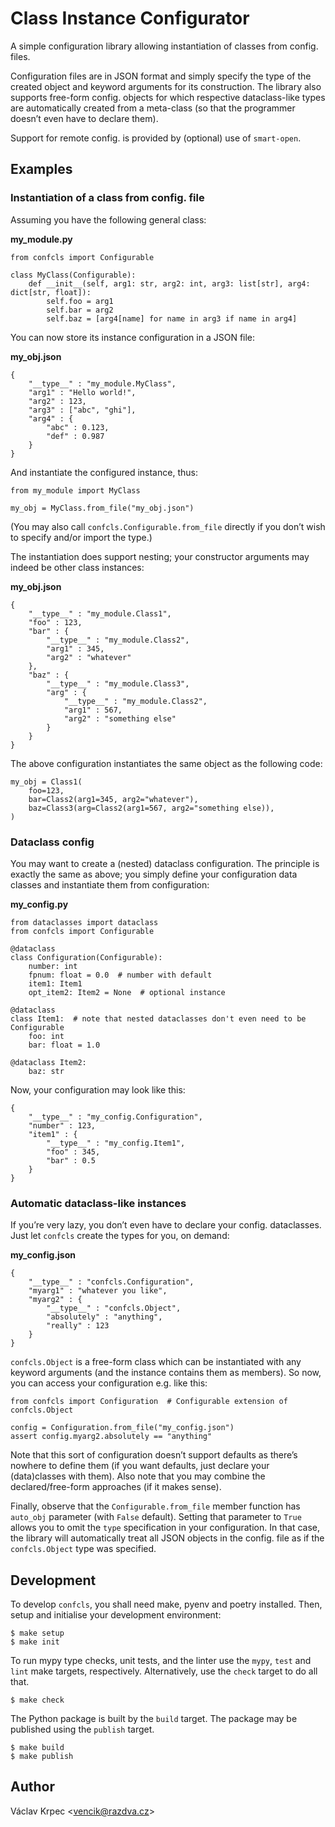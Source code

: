 # Class Instance Configurator

A simple configuration library allowing instantiation of classes from config. files.

Configuration files are in JSON format and simply specify the type of the created object
and keyword arguments for its construction.
The library also supports free-form config. objects for which respective dataclass-like
types are automatically created from a meta-class (so that the programmer doesn’t even
have to declare them).

Support for remote config. is provided by (optional) use of `smart-open`.

## Examples

### Instantiation of a class from config. file

Assuming you have the following general class:

**my\_module.py**

    from confcls import Configurable

    class MyClass(Configurable):
        def __init__(self, arg1: str, arg2: int, arg3: list[str], arg4: dict[str, float]):
            self.foo = arg1
            self.bar = arg2
            self.baz = [arg4[name] for name in arg3 if name in arg4]

You can now store its instance configuration in a JSON file:

**my\_obj.json**

    {
        "__type__" : "my_module.MyClass",
        "arg1" : "Hello world!",
        "arg2" : 123,
        "arg3" : ["abc", "ghi"],
        "arg4" : {
            "abc" : 0.123,
            "def" : 0.987
        }
    }

And instantiate the configured instance, thus:

    from my_module import MyClass

    my_obj = MyClass.from_file("my_obj.json")

(You may also call `confcls.Configurable.from_file` directly if you don’t wish
to specify and/or import the type.)

The instantiation does support nesting; your constructor arguments may indeed be other
class instances:

**my\_obj.json**

    {
        "__type__" : "my_module.Class1",
        "foo" : 123,
        "bar" : {
            "__type__" : "my_module.Class2",
            "arg1" : 345,
            "arg2" : "whatever"
        },
        "baz" : {
            "__type__" : "my_module.Class3",
            "arg" : {
                "__type__" : "my_module.Class2",
                "arg1" : 567,
                "arg2" : "something else"
            }
        }
    }

The above configuration instantiates the same object as the following code:

    my_obj = Class1(
        foo=123,
        bar=Class2(arg1=345, arg2="whatever"),
        baz=Class3(arg=Class2(arg1=567, arg2="something else)),
    )

### Dataclass config

You may want to create a (nested) dataclass configuration.
The principle is exactly the same as above; you simply define your configuration
data classes and instantiate them from configuration:

**my\_config.py**

    from dataclasses import dataclass
    from confcls import Configurable

    @dataclass
    class Configuration(Configurable):
        number: int
        fpnum: float = 0.0  # number with default
        item1: Item1
        opt_item2: Item2 = None  # optional instance

    @dataclass
    class Item1:  # note that nested dataclasses don't even need to be Configurable
        foo: int
        bar: float = 1.0

    @dataclass Item2:
        baz: str

Now, your configuration may look like this:

    {
        "__type__" : "my_config.Configuration",
        "number" : 123,
        "item1" : {
            "__type__" : "my_config.Item1",
            "foo" : 345,
            "bar" : 0.5
        }
    }

### Automatic dataclass-like instances

If you’re very lazy, you don’t even have to declare your config. dataclasses.
Just let `confcls` create the types for you, on demand:

**my\_config.json**

    {
        "__type__" : "confcls.Configuration",
        "myarg1" : "whatever you like",
        "myarg2" : {
            "__type__" : "confcls.Object",
            "absolutely" : "anything",
            "really" : 123
        }
    }

`confcls.Object` is a free-form class which can be instantiated with any keyword
arguments (and the instance contains them as members).
So now, you can access your configuration e.g. like this:

    from confcls import Configuration  # Configurable extension of confcls.Object

    config = Configuration.from_file("my_config.json")
    assert config.myarg2.absolutely == "anything"

Note that this sort of configuration doesn’t support defaults as there’s nowhere
to define them (if you want defaults, just declare your (data)classes with them).
Also note that you may combine the declared/free-form approaches (if it makes sense).

Finally, observe that the `Configurable.from_file` member function has `auto_obj`
parameter (with `False` default).
Setting that parameter to `True` allows you to omit the `type` specification
in your configuration.
In that case, the library will automatically treat all JSON objects in the config.
file as if the `confcls.Object` type was specified.

## Development

To develop `confcls`, you shall need make, pyenv and poetry installed.
Then, setup and initialise your development environment:

    $ make setup
    $ make init

To run mypy type checks, unit tests, and the linter use the `mypy`, `test` and `lint`
make targets, respectively.
Alternatively, use the `check` target to do all that.

    $ make check

The Python package is built by the `build` target.
The package may be published using the `publish` target.

    $ make build
    $ make publish

## Author

Václav Krpec &lt;<vencik@razdva.cz>&gt;
